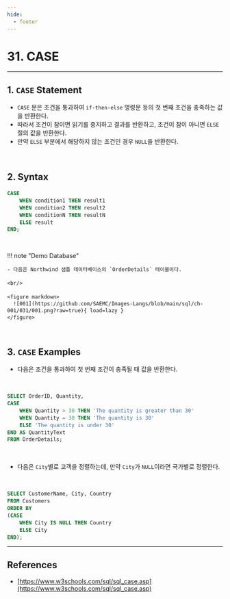 ```yaml
---
hide:
  - footer
---
```


# 31. CASE

---

## 1. `CASE` Statement

- `CASE` 문은 조건을 통과하여 `if-then-else` 명령문 등의 첫 번째 조건을 충족하는 값을 반환한다.
- 따라서 조건이 참이면 읽기를 중지하고 결과를 반환하고, 조건이 참이 아니면 `ELSE` 절의 값을 반환한다.
- 만약 `ELSE` 부분에서 해당하지 않는 조건인 경우 `NULL`을 반환한다.

<br/>

## 2. Syntax

```sql
CASE
    WHEN condition1 THEN result1
    WHEN condition2 THEN result2
    WHEN conditionN THEN resultN
    ELSE result
END;
```

<br/>

!!! note "Demo Database"

    - 다음은 Northwind 샘플 데이터베이스의 `OrderDetails` 테이블이다.

    <br/>

    <figure markdown>
      ![001](https://github.com/SAEMC/Images-Langs/blob/main/sql/ch-001/031/001.png?raw=true){ load=lazy }
    </figure>

<br/>

## 3. `CASE` Examples

- 다음은 조건을 통과하여 첫 번째 조건이 충족될 때 값을 반환한다.

<br/>

```sql
SELECT OrderID, Quantity,
CASE
    WHEN Quantity > 30 THEN 'The quantity is greater than 30'
    WHEN Quantity = 30 THEN 'The quantity is 30'
    ELSE 'The quantity is under 30'
END AS QuantityText
FROM OrderDetails;
```

<br/>

- 다음은 `City`별로 고객을 정렬하는데, 만약 `City`가 `NULL`이라면 국가별로 정렬한다.

<br/>

```sql
SELECT CustomerName, City, Country
FROM Customers
ORDER BY
(CASE
    WHEN City IS NULL THEN Country
    ELSE City
END);
```

---

## References

- [https://www.w3schools.com/sql/sql_case.asp](https://www.w3schools.com/sql/sql_case.asp)
